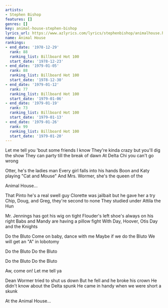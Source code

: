 ```yaml
---
artists:
- Stephen Bishop
features: []
genres: []
key: animal-house-stephen-bishop
lyrics_url: https://www.azlyrics.com/lyrics/stephenbishop/animalhouse.html
name: Animal House
rankings:
- end_date: '1978-12-29'
  rank: 88
  ranking_list: Billboard Hot 100
  start_date: '1978-12-23'
- end_date: '1979-01-05'
  rank: 88
  ranking_list: Billboard Hot 100
  start_date: '1978-12-30'
- end_date: '1979-01-12'
  rank: 77
  ranking_list: Billboard Hot 100
  start_date: '1979-01-06'
- end_date: '1979-01-19'
  rank: 73
  ranking_list: Billboard Hot 100
  start_date: '1979-01-13'
- end_date: '1979-01-26'
  rank: 99
  ranking_list: Billboard Hot 100
  start_date: '1979-01-20'
---
```


Let me tell you 'bout some friends I know
They're kinda crazy but you'll dig the show
They can party till the break of dawn
At Delta Chi you can't go wrong

Otter, he's the ladies man
Every girl falls into his hands
Boon and Katy playing "Cat and Mouse"
And Mrs. Wormer, she's the queen of the

Animal House...

That Pinto he's a real swell guy
Clorette was jailbait but he gave her a try
Chip, Doug, and Greg, they're second to none
They studied under Attila the Hun

Mr. Jennings has got his wig on tight
Flouder's left shoe's always on his right
Babs and Mandy are having a pillow fight
With Day, Hoover, Otis Day and the Knights

Do the Bluto
Come on baby, dance with me
Maybe if we do the Bluto
We will get an "A" in lobotomy

Do the Bluto
Do the Bluto

Do the Bluto
Do the Bluto

Aw, come on!
Let me tell ya

Dean Wormer tried to shut us down
But he fell and he broke his crown
He didn't know about the Delta spunk
He came in handy when we were short a skunk

At the
Animal House...



